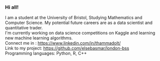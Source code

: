 ### Hi all!

I am a student at the University of Bristol, Studying Mathematics and Computer Science. My potential future careers are as a data scientist and quantitative trader.<br />
I'm currently working on data science competitions on Kaggle and learning new machine learning algorithms.<br />
Connect me in : https://www.linkedin.com/in/thammadolt/  <br />
Link to my project: https://github.com/elsebasmar/london-bss <br />
Programming languages: Python, R, C++ <br />

<!--
**don2001/don2001** is a ✨ _special_ ✨ repository because its `README.md` (this file) appears on your GitHub profile.

Here are some ideas to get you started:

- 🔭 I’m currently working on ...
- 🌱 I’m currently learning ...
- 👯 I’m looking to collaborate on ...
- 🤔 I’m looking for help with ...
- 💬 Ask me about ...
- 📫 How to reach me: ...
- 😄 Pronouns: ...
- ⚡ Fun fact: ...
-->
